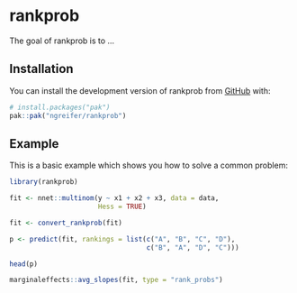 
<!-- README.md is generated from README.Rmd. Please edit that file -->

# rankprob

<!-- badges: start -->
<!-- badges: end -->

The goal of rankprob is to …

## Installation

You can install the development version of rankprob from
[GitHub](https://github.com/) with:

``` r
# install.packages("pak")
pak::pak("ngreifer/rankprob")
```

## Example

This is a basic example which shows you how to solve a common problem:

``` r
library(rankprob)

fit <- nnet::multinom(y ~ x1 + x2 + x3, data = data,
                      Hess = TRUE)

fit <- convert_rankprob(fit)

p <- predict(fit, rankings = list(c("A", "B", "C", "D"),
                                  c("B", "A", "D", "C")))

head(p)

marginaleffects::avg_slopes(fit, type = "rank_probs")
```
